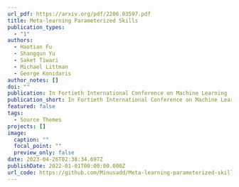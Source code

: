 ```yaml
---
url_pdf: https://arxiv.org/pdf/2206.03597.pdf
title: Meta-learning Parameterized Skills
publication_types:
  - "1"
authors:
  - Haotian Fu
  - Shangqun Yu
  - Saket Tiwari
  - Michael Littman
  - George Konidaris
author_notes: []
doi: ""
publication: In Fortieth International Conference on Machine Learning (ICML), 2023
publication_short: In Fortieth International Conference on Machine Learning (ICML), 2023
featured: false
tags:
  - Source Themes
projects: []
image:
  caption: ""
  focal_point: ""
  preview_only: false
date: 2023-04-26T02:38:34.697Z
publishDate: 2022-01-01T00:00:00.000Z
url_code: https://github.com/Minusadd/Meta-learning-parameterized-skills
---
```

